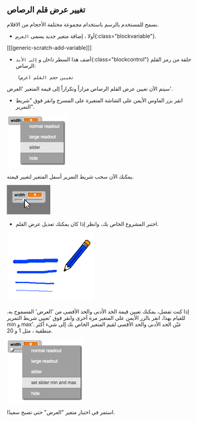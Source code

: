 ## تغيير عرض قلم الرصاص

نسمح للمستخدم بالرسم باستخدام مجموعة مختلفة الأحجام من الاقلام.

+ أولا ، إضافة متغير جديد يسمى `العرض`{:class="blockvariable"}.

[[[generic-scratch-add-variable]]]

+ أضف هذا السطر *داخل* و `إلى الأبد`{:class="blockcontrol"} حلقة من رمز القلم الرصاص:

```blocks
    تعيين حجم القلم (عرض)
```

سيتم الآن تعيين عرض القلم الرصاص مراراً وتكراراً إلى قيمة المتغير 'العرض'.

+ انقر بزر الماوس الأيمن على الشاشة المتغيرة على المسرح وانقر فوق "شريط التمرير".

![لقطة الشاشة](images/paint-slider.png)

يمكنك الآن سحب شريط التمرير أسفل المتغير لتغيير قيمته.

![لقطة الشاشة](images/paint-slider-change.png)

+ اختبر المشروع الخاص بك، وانظر إذا كان يمكنك تعديل عرض القلم.

![لقطة الشاشة](images/paint-width-test.png)

إذا كنت تفضل، يمكنك تعيين قيمة الحد الأدنى والحد الأقصى من 'العرض' المسموح به. للقيام بهذا، انقر بالزر الأيمن على المتغير مرة أخرى وانقر فوق 'تعيين شريط التمرير min و max'. عيّن الحد الأدنى والحد الأقصى لقيم المتغير الخاص بك إلى شيء أكثر منطقية ، مثل 1 و 20.

![لقطة الشاشة](images/paint-slider-max.png)

استمر في اختبار متغير "العرض" حتى تصبح سعيدًا.